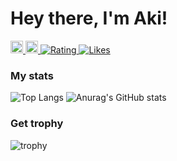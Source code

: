 # Hey there, I'm Aki!
  <a href="https://twitter.com/aki96667887">
    <img height="20" src="https://img.shields.io/twitter/follow/aki96667887?label=Twitter&logo=twitter&style=flat" />
  </a>
  <a href="https://github.com/AkiGR">
    <img height="20" src="https://img.shields.io/github/followers/AkiGR?label=follow&logo=github&style=flat" />
  </a>
  <a href="https://atcoder.jp/users/Aki0712?contestType=algo">
   <img src="https://badgen.org/img/atcoder/Aki0712/rating/algorithm?style=plastic" alt="Rating" />
  </a>
  <a href="https://zenn.dev/aki_pro">
   <img src="https://badgen.org/img/zenn/aki_pro/likes?style=plastic" alt="Likes" />
  </a>
  


<h3>My stats</h3>


![Top Langs](https://github-readme-stats.vercel.app/api/top-langs/?username=AkiGR&theme=transparent&layout=compact) ![Anurag's GitHub stats](https://github-readme-stats.vercel.app/api?username=AkiGR&show_icons=true&theme=transparent)
  
<h3>Get trophy</h3>

![trophy](https://github-profile-trophy.vercel.app/?username=AkiGR&theme=darkhub)
